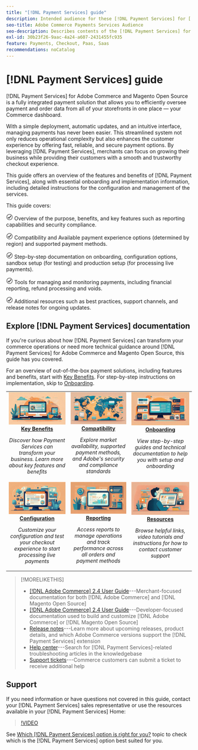 ```yaml
---
title: "[!DNL Payment Services] guide"
description: Intended audience for these [!DNL Payment Services] for [!DNL Adobe Commerce] documentation.
seo-title: Adobe Commerce Payments Services Audience
seo-description: Describes contents of the [!DNL Payment Services] for Adobe Commerce documentation
exl-id: 30b23f26-9aac-4a24-a607-2431455fc935
feature: Payments, Checkout, Paas, Saas
recommendations: noCatalog
---
```


# [!DNL Payment Services] guide

[!DNL Payment Services] for Adobe Commerce and Magento Open Source is a fully integrated payment solution that allows you to efficiently oversee payment and order data from all of your storefronts in one place — your Commerce dashboard.

With a simple deployment, automatic updates, and an intuitive interface, managing payments has never been easier.  This streamlined system not only reduces operational complexity but also enhances the customer experience by offering fast, reliable, and secure payment options. By leveraging [!DNL Payment Services], merchants can focus on growing their business while providing their customers with a smooth and trustworthy checkout experience. 

This guide offers an overview of the features and benefits of [!DNL Payment Services], along with essential onboarding and implementation information, including detailed instructions for the configuration and management of the services.  

This guide covers: 

![check](assets/icon-check.png) Overview of the purpose, benefits, and key features such as reporting capabilities and security compliance.

![check](assets/icon-check.png) Compatibility and Available payment experience options (determined by region) and supported payment methods.

![check](assets/icon-check.png) Step-by-step documentation on onboarding, configuration options, sandbox setup (for testing) and production setup (for processing live payments).

![check](assets/icon-check.png) Tools for managing and monitoring payments, including financial reporting, refund processing and voids.

![check](assets/icon-check.png) Additional resources such as best practices, support channels, and release notes for ongoing updates.

## Explore [!DNL Payment Services] documentation

If you're curious about how [!DNL Payment Services] can transform your commerce operations or need more technical guidance around [!DNL Payment Services] for Adobe Commerce and Magento Open Source, this guide has you covered.

For an overview of out-of-the-box payment solutions, including features and benefits, start with [Key Benefits](introduction.md). For step-by-step instructions on implementation, skip to [Onboarding](onboard.md). 

<table style="table-layout:fixed">
<tr style="border: 0;">
<td valign="top" style="text-align: center;">
   <div>
      <a href="introduction.md">
      <img alt="Payment Services" src="assets/benefits.jpg">
      <strong >Key Benefits</strong>
      </a>
   </div>
   <p>
      <em>Discover how Payment Services can transform your business. Learn more about key features and benefits</em>
   </p>
</td>
<td valign="top" style="text-align: center;">
   <div>
      <a href="compatibility.md">
      <img alt="Payment Services" src="assets/compatibility.jpg">
      <strong>Compatibility</strong>
      </a>
   </div>
   <p>
      <em>Explore market availability, supported payment methods, and Adobe's security and compliance standards</em>
   </p>
</td>
<td valign="top" style="text-align: center;">
   <div>
      <a href="onboard.md">
      <img alt="Payment Services" src="assets/onboard.jpg">
      <strong>Onboarding</strong>
      </a>
   </div>
   <p>
      <em>View step-by-step guides and technical documentation to help you with setup and onboarding</em>
   </p>
</td>
<tr style="border: 0;">
<td valign="top" style="text-align: center;">
   <div>
      <a href="configure-admin.md">
      <img alt="Payment Services" src="assets/configuration.jpg">
      <strong>Configuration</strong>
      </a>
   </div>
   <p>
      <em>Customize your configuration and test your checkout experience to start processing live payments</em>
   </p>
</td>
<td valign="top" style="text-align: center;">
   <div>
      <a href="reporting.md">
      <img alt="Payment Services" src="assets/reporting.jpg">
      <strong>Reporting</strong>
      </a>
   </div>
   <p>
      <em>Access reports to manage operations and track performance across all orders and payment methods</em>
   </p>
</td>
<td valign="top" style="text-align: center;">
   <div>
      <a href="release-notes.md">
      <img alt="Payment Services" src="assets/resources.jpg">
      <strong>Resources</strong>
      </a>
   </div>
   <p>
      <em>Browse helpful links, video tutorials and instructions for how to contact customer support</em>
   </p>
</td>
</table>

>[!MORELIKETHIS]
>
> * [[!DNL Adobe Commerce] 2.4 User Guide](https://experienceleague.adobe.com/docs/commerce-admin/user-guides/home.html)---Merchant-focused documentation for both [!DNL Adobe Commerce] and [!DNL Magento Open Source]
> * [[!DNL Adobe Commerce] 2.4 User Guide](https://experienceleague.adobe.com/docs/commerce-admin/user-guides/home.html)---Developer-focused documentation used to build and customize [!DNL Adobe Commerce] or [!DNL Magento Open Source]
> * [Release notes](release-notes.md)---Learn more about upcoming releases, product details, and which Adobe Commerce versions support the [!DNL Payment Services] extension
> * [Help center](https://experienceleague.adobe.com/docs/commerce-knowledge-base/kb/overview.html)---Search for [!DNL Payment Services]-related troubleshooting articles in the knowledgebase 
> * [Support tickets](https://experienceleague.adobe.com/docs/commerce-knowledge-base/kb/help-center-guide/magento-help-center-user-guide.html#submit-ticket)---Commerce customers can submit a ticket to receive additional help

## Support

If you need information or have questions not covered in this guide, contact your [!DNL Payment Services] sales representative or use the resources available in your [!DNL Payment Services] Home:

>[!VIDEO](https://video.tv.adobe.com/v/3447836)

See [Which [!DNL Payment Services] option is right for you?](compatibility.md#which-payment-services-option-is-right-for-you) topic to check which is the [!DNL Payment Services] option best suited for you.
